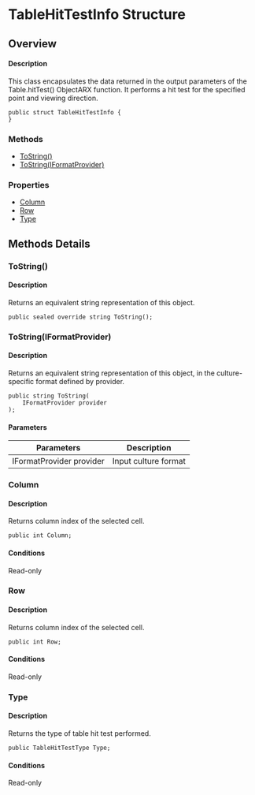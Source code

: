 # TableHitTestInfo Structure

## Overview

#### Description
This class encapsulates the data returned in the output parameters of the Table.hitTest() ObjectARX function. It performs a hit test for the specified point and viewing direction.
```text
public struct TableHitTestInfo {
}
```

### Methods

- [ToString()](#tostring())
- [ToString(IFormatProvider)](#tostring(iformatprovider))

### Properties

- [Column](#column)
- [Row](#row)
- [Type](#type)


## Methods Details

### ToString()

#### Description
Returns an equivalent string representation of this object.
```text
public sealed override string ToString();
```

### ToString(IFormatProvider)

#### Description
Returns an equivalent string representation of this object, in the culture-specific format defined by provider.
```text
public string ToString(
    IFormatProvider provider
);
```

#### Parameters
| Parameters | Description |
| --- | --- |
| IFormatProvider provider | Input culture format |

### Column

#### Description
Returns column index of the selected cell.
```text
public int Column;
```

#### Conditions
Read-only
### Row

#### Description
Returns column index of the selected cell.
```text
public int Row;
```

#### Conditions
Read-only
### Type

#### Description
Returns the type of table hit test performed.
```text
public TableHitTestType Type;
```

#### Conditions
Read-only